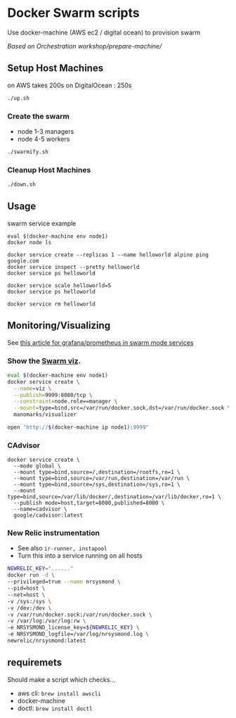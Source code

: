 # Docker Swarm scripts

Use docker-machine (AWS ec2 / digital ocean) to provision swarm

_Based on Orchestration workshop/prepare-machine/_

## Setup Host Machines
on AWS takes 200s
on DigitalOcean : 250s
```bash
./up.sh 
```
### Create the swarm
- node 1-3 managers
- node 4-5 workers
```bash
./swarmify.sh
```

### Cleanup Host Machines
```bash
./down.sh
```


## Usage
swarm service example
```
eval $(docker-machine env node1)
docker node ls

docker service create --replicas 1 --name helloworld alpine ping google.com
docker service inspect --pretty helloworld
docker service ps helloworld

docker service scale helloworld=5
docker service ps helloworld

docker service rm helloworld
```

## Monitoring/Visualizing

See [this article for grafana/prometheus in swarm mode services](https://grafana.net/dashboards/609)

### Show the [Swarm viz](https://github.com/ManoMarks/docker-swarm-visualizer).
```bash
eval $(docker-machine env node1)
docker service create \
  --name=viz \
  --publish=9999:8080/tcp \
  --constraint=node.role==manager \
  --mount=type=bind,src=/var/run/docker.sock,dst=/var/run/docker.sock \
  manomarks/visualizer

open "http://$(docker-machine ip node1):9999"
```

### CAdvisor
```
docker service create \
  --mode global \
  --mount type=bind,source=/,destination=/rootfs,ro=1 \
  --mount type=bind,source=/var/run,destination=/var/run \
  --mount type=bind,source=/sys,destination=/sys,ro=1 \
  --mount type=bind,source=/var/lib/docker/,destination=/var/lib/docker,ro=1 \
  --publish mode=host,target=8080,published=8080 \
  --name=cadvisor \
  google/cadvisor:latest
```
### New Relic instrumentation
- See also `ir-runner, instapool`
- Turn this into a service running on all hosts

```bash
NEWRELIC_KEY="......"
docker run -d \
--privileged=true --name nrsysmond \
--pid=host \
--net=host \
-v /sys:/sys \
-v /dev:/dev \
-v /var/run/docker.sock:/var/run/docker.sock \
-v /var/log:/var/log:rw \
-e NRSYSMOND_license_key=${NEWRELIC_KEY} \
-e NRSYSMOND_logfile=/var/log/nrsysmond.log \
newrelic/nrsysmond:latest
```

## requiremets
Should make a script which checks...

- aws cli: `brew install awscli`
- docker-machine
- doctl: `brew install doctl`
